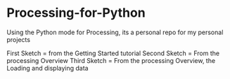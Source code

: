 # Processing-for-Python
Using the Python mode for Processing, its a personal repo for my personal projects

First Sketch = from the Getting Started tutorial 
Second Sketch = From the processing Overview
Third Sketch = From the processing Overview, the Loading and displaying data

